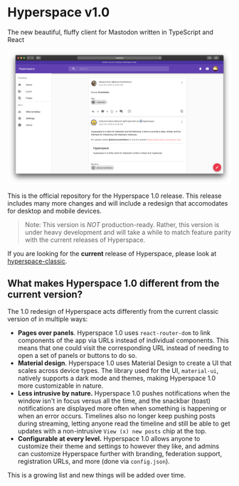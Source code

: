 # Hyperspace v1.0

The new beautiful, fluffy client for Mastodon written in TypeScript and React

![Screenshot](screenshot.png)

This is the official repository for the Hyperspace 1.0 release. This release includes many more changes and will include a redesign that accomodates for desktop and mobile devices.

> Note: This version is _NOT_ production-ready. Rather, this version is under heavy development and will take a while to match feature parity with the current releases of Hyperspace.

If you are looking for the **current** release of Hyperspace, please look at [hyperspace-classic](https://github.com/hyperspacedev/hyperspace-classic).

## What makes Hyperspace 1.0 different from the current version?

The 1.0 redesign of Hyperspace acts differently from the current classic version of in multiple ways:

- **Pages over panels**. Hyperspace 1.0 uses `react-router-dom` to link components of the app via URLs instead of individual components. This means that one could visit the corresponding URL instead of needing to open a set of panels or buttons to do so.
- **Material design**. Hyperspace 1.0 uses Material Design to create a UI that scales across device types. The library used for the UI, `material-ui`, natively supports a dark mode and themes, making Hyperspace 1.0 more customizable in nature.
- **Less intrusive by nature.** Hyperspace 1.0 pushes notifications when the window isn't in focus versus all the time, and the snackbar (toast) notifications are displayed more often when something is happening or when an error occurs. Timelines also no longer keep pushing posts during streaming, letting anyone read the timeline and still be able to get updates with a non-intrusive `View (x) new posts` chip at the top.
- **Configurable at every level.** Hyperspace 1.0 allows anyone to customize their theme and settings to however they like, and admins can customize Hyperspace further with branding, federation support, registration URLs, and more (done via `config.json`).

This is a growing list and new things will be added over time.